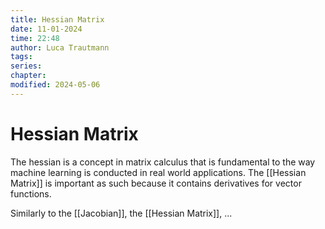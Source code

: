 ```yaml
---
title: Hessian Matrix
date: 11-01-2024
time: 22:48
author: Luca Trautmann
tags: 
series: 
chapter: 
modified: 2024-05-06
---
```

# Hessian Matrix

The hessian is a concept in matrix calculus that is fundamental to the way machine learning is conducted in real world applications. The [[Hessian Matrix]] is important as such because it contains derivatives for vector functions. 

Similarly to the [[Jacobian]], the [[Hessian Matrix]], ...







